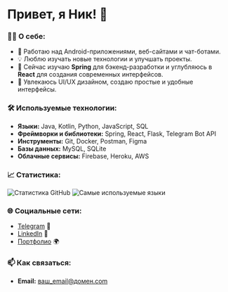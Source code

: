 # Привет, я Ник! 👋

### 👨‍💻 О себе:
- 💼 Работаю над Android-приложениями, веб-сайтами и чат-ботами.
- 💡 Люблю изучать новые технологии и улучшать проекты.
- 🌱 Сейчас изучаю **Spring** для бэкенд-разработки и углубляюсь в **React** для создания современных интерфейсов.
- 🎨 Увлекаюсь UI/UX дизайном, создаю простые и удобные интерфейсы.

### 🛠️ Используемые технологии:
- **Языки:** Java, Kotlin, Python, JavaScript, SQL
- **Фреймворки и библиотеки:** Spring, React, Flask, Telegram Bot API
- **Инструменты:** Git, Docker, Postman, Figma
- **Базы данных:** MySQL, SQLite
- **Облачные сервисы:** Firebase, Heroku, AWS

### 📈 Статистика:
![Статистика GitHub](https://github-readme-stats.vercel.app/api?username=NickNameYouTuber&show_icons=true&theme=radical&count_private=true)
![Самые используемые языки](https://github-readme-stats.vercel.app/api/top-langs/?username=NickNameYouTuber&layout=compact&theme=radical)

### 🌐 Социальные сети:
- [Telegram](https://t.me/qulines) 💬
- [LinkedIn](https://www.linkedin.com/in/ваш_профиль) 💼
- [Портфолио](https://ваш-сайт.ком) 🌍

### 📫 Как связаться:
- **Email:** ваш_email@домен.com
